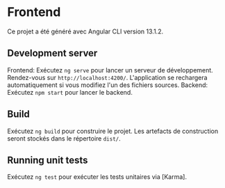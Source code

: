 # Frontend

Ce projet a été généré avec Angular CLI version 13.1.2.

## Development server

Frontend: Exécutez `ng serve` pour lancer un serveur de développement. Rendez-vous sur `http://localhost:4200/`. L'application se rechargera automatiquement si vous modifiez l'un des fichiers sources.
Backend: Exécutez `npm start` pour lancer le backend.

## Build

Exécutez `ng build` pour construire le projet. Les artefacts de construction seront stockés dans le répertoire `dist/`.

## Running unit tests

Exécutez `ng test` pour exécuter les tests unitaires via [Karma].
